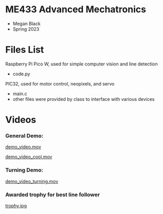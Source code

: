 # ME433 Advanced Mechatronics
* Megan Black
* Spring 2023

# Files List

Raspberry Pi Pico W, used for simple computer vision and line detection
- code.py

PIC32, used for motor control, neopixels, and servo
- main.c
- other files were provided by class to interface with various devices

# Videos

### General Demo:

[demo_video.mov](https://github.com/blackm159/advanced_mechatronics/assets/116540591/2ed0e6b2-1fc6-4980-8dc8-c42b0b5e572a)

[demo_video_cool.mov](https://github.com/blackm159/advanced_mechatronics/assets/116540591/cec416d0-4a9e-4d7c-9e1d-8fa72c22ac06)


### Turning Demo:

[demo_video_turning.mov](https://github.com/blackm159/advanced_mechatronics/assets/116540591/28b01306-26db-4dd5-88a3-06e6922eabf7)


### Awarded trophy for best line follower

[trophy.jpg](/images/Trophy.jpg)
